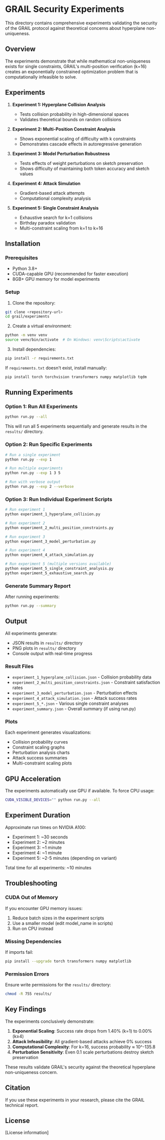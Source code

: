 # GRAIL Security Experiments

This directory contains comprehensive experiments validating the security of the GRAIL protocol against theoretical concerns about hyperplane non-uniqueness.

## Overview

The experiments demonstrate that while mathematical non-uniqueness exists for single constraints, GRAIL's multi-position verification (k=16) creates an exponentially constrained optimization problem that is computationally infeasible to solve.

## Experiments

1. **Experiment 1: Hyperplane Collision Analysis**
   - Tests collision probability in high-dimensional spaces
   - Validates theoretical bounds on random collisions

2. **Experiment 2: Multi-Position Constraint Analysis**
   - Shows exponential scaling of difficulty with k constraints
   - Demonstrates cascade effects in autoregressive generation

3. **Experiment 3: Model Perturbation Robustness**
   - Tests effects of weight perturbations on sketch preservation
   - Shows difficulty of maintaining both token accuracy and sketch values

4. **Experiment 4: Attack Simulation**
   - Gradient-based attack attempts
   - Computational complexity analysis

5. **Experiment 5: Single Constraint Analysis**
   - Exhaustive search for k=1 collisions
   - Birthday paradox validation
   - Multi-constraint scaling from k=1 to k=16

## Installation

### Prerequisites

- Python 3.8+
- CUDA-capable GPU (recommended for faster execution)
- 8GB+ GPU memory for model experiments

### Setup

1. Clone the repository:
```bash
git clone <repository-url>
cd grail/experiments
```

2. Create a virtual environment:
```bash
python -m venv venv
source venv/bin/activate  # On Windows: venv\Scripts\activate
```

3. Install dependencies:
```bash
pip install -r requirements.txt
```

If `requirements.txt` doesn't exist, install manually:
```bash
pip install torch torchvision transformers numpy matplotlib tqdm
```

## Running Experiments

### Option 1: Run All Experiments

```bash
python run.py --all
```

This will run all 5 experiments sequentially and generate results in the `results/` directory.

### Option 2: Run Specific Experiments

```bash
# Run a single experiment
python run.py --exp 1

# Run multiple experiments
python run.py --exp 1 3 5

# Run with verbose output
python run.py --exp 2 --verbose
```

### Option 3: Run Individual Experiment Scripts

```bash
# Run experiment 1
python experiment_1_hyperplane_collision.py

# Run experiment 2
python experiment_2_multi_position_constraints.py

# Run experiment 3
python experiment_3_model_perturbation.py

# Run experiment 4
python experiment_4_attack_simulation.py

# Run experiment 5 (multiple versions available)
python experiment_5_single_constraint_analysis.py
python experiment_5_exhaustive_search.py
```

### Generate Summary Report

After running experiments:
```bash
python run.py --summary
```

## Output

All experiments generate:
- JSON results in `results/` directory
- PNG plots in `results/` directory
- Console output with real-time progress

### Result Files

- `experiment_1_hyperplane_collision.json` - Collision probability data
- `experiment_2_multi_position_constraints.json` - Constraint satisfaction rates
- `experiment_3_model_perturbation.json` - Perturbation effects
- `experiment_4_attack_simulation.json` - Attack success rates
- `experiment_5_*.json` - Various single constraint analyses
- `experiment_summary.json` - Overall summary (if using run.py)

### Plots

Each experiment generates visualizations:
- Collision probability curves
- Constraint scaling graphs
- Perturbation analysis charts
- Attack success summaries
- Multi-constraint scaling plots

## GPU Acceleration

The experiments automatically use GPU if available. To force CPU usage:
```bash
CUDA_VISIBLE_DEVICES="" python run.py --all
```

## Experiment Duration

Approximate run times on NVIDIA A100:
- Experiment 1: ~30 seconds
- Experiment 2: ~2 minutes
- Experiment 3: ~1 minute
- Experiment 4: ~1 minute
- Experiment 5: ~2-5 minutes (depending on variant)

Total time for all experiments: ~10 minutes

## Troubleshooting

### CUDA Out of Memory
If you encounter GPU memory issues:
1. Reduce batch sizes in the experiment scripts
2. Use a smaller model (edit model_name in scripts)
3. Run on CPU instead

### Missing Dependencies
If imports fail:
```bash
pip install --upgrade torch transformers numpy matplotlib
```

### Permission Errors
Ensure write permissions for the `results/` directory:
```bash
chmod -R 755 results/
```

## Key Findings

The experiments conclusively demonstrate:

1. **Exponential Scaling**: Success rate drops from 1.40% (k=1) to 0.00% (k≥4)
2. **Attack Infeasibility**: All gradient-based attacks achieve 0% success
3. **Computational Complexity**: For k=16, success probability ≈ 10^-135.8
4. **Perturbation Sensitivity**: Even 0.1 scale perturbations destroy sketch preservation

These results validate GRAIL's security against the theoretical hyperplane non-uniqueness concern.

## Citation

If you use these experiments in your research, please cite the GRAIL technical report.

## License

[License information]